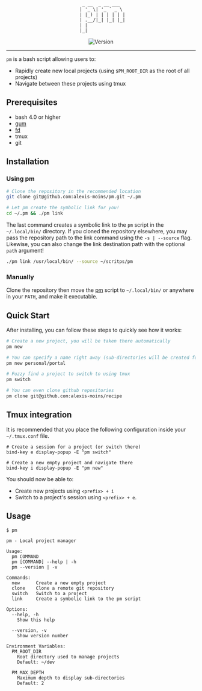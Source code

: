 <div align='center'>

```
                  
                  
  _ __  _ __ ___  
 | '_ \| '_ ` _ \ 
 | |_) | | | | | |
 | .__/|_| |_| |_|
 | |              
 |_|              
```

![Version](https://img.shields.io/badge/version-0.1.0-blue.svg)

</div>

---

`pm` is a bash script allowing users to:
- Rapidly create new local projects (using `$PM_ROOT_DIR` as the root of all projects)
- Navigate between these projects using tmux

## Prerequisites

- bash 4.0 or higher
- [gum](https://github.com/charmbracelet/gum)
- [fd](https://github.com/sharkdp/fd)
- tmux
- git


## Installation

### Using pm

```bash
# Clone the repository in the recommended location
git clone git@github.com:alexis-moins/pm.git ~/.pm

# Let pm create the symbolic link for you!
cd ~/.pm && ./pm link
```

The last command creates a symbolic link to the `pm` script in the `~/.local/bin/` directory. If you cloned the repository elsewhere, you may pass the repository path to the link command using the `-s | --source` flag. Likewise, you can also change the link destination path with the optional `path` argument!
```bash
./pm link /usr/local/bin/ --source ~/scritps/pm
```

### Manually

Clone the repository then move the [pm](pm) script to `~/.local/bin/` or anywhere in your `PATH`, and make it executable.

## Quick Start

After installing, you can follow these steps to quickly see how it works:

```bash
# Create a new project, you will be taken there automatically
pm new

# You can specify a name right away (sub-directories will be created for you)
pm new personal/portal

# Fuzzy find a project to switch to using tmux
pm switch

# You can even clone github repositories
pm clone git@github.com:alexis-moins/recipe
```

## Tmux integration

It is recommended that you place the following configuration inside your `~/.tmux.conf` file.
```
# Create a session for a project (or switch there)
bind-key e display-popup -E "pm switch"

# Create a new empty project and navigate there
bind-key i display-popup -E "pm new"
```

You should now be able to:
- Create new projects using `<prefix> + i`
- Switch to a project's session using `<prefix> + e`.

## Usage

```
$ pm

pm - Local project manager

Usage:
  pm COMMAND
  pm [COMMAND] --help | -h
  pm --version | -v

Commands:
  new      Create a new empty project
  clone    Clone a remote git repository
  switch   Switch to a project
  link     Create a symbolic link to the pm script

Options:
  --help, -h
    Show this help

  --version, -v
    Show version number

Environment Variables:
  PM_ROOT_DIR
    Root directory used to manage projects
    Default: ~/dev

  PM_MAX_DEPTH
    Maximum depth to display sub-directories
    Default: 2
```

